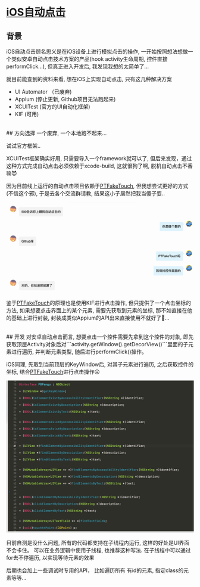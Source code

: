 # [iOS自动点击](https://puffhub.github.io/iOS-Crack/)

## 背景
iOS自动点击顾名思义是在iOS设备上进行模拟点击的操作, 一开始按照想法想做一个类似安卓自动点击技术方案的产品(hook activity生命周期, 控件直接performClick...), 但真正进入开发后, 我发现我想的太简单了...

就目前能查到的资料来看, 想在iOS上实现自动点击, 只有这几种解决方案

- UI Automator （已废弃)
- Appium	(停止更新, Github项目无法跑起来)
- XCUITest	(官方的UI自动化框架)
- KIF	(可用)

<br />
## 方向选择
一个废弃, 一个本地跑不起来...

试试官方框架..

XCUITest框架确实好用, 只需要导入一个framework就可以了, 但后来发现，通过这种方式完成自动点击必须依赖于xcode-build, 这就很狗了啊, 脱机自动点击不香嘛😈

因为目前线上运行的自动点击项目依赖于[PTFakeTouch](https://github.com/Ret70/PTFakeTouch), 但我想尝试更好的方式(不信这个邪), 于是去各个交流群请教, 结果这小子居然把我当傻子耍..

![当我是傻子](./imgs/ptfaketouch-500.png)

鉴于[PTFakeTouch](https://github.com/Ret70/PTFakeTouch)的原理也是使用KIF进行点击操作, 但只提供了一个点击坐标的方法, 如果想要点击界面上的某个元素, 需要先获取到元素的坐标, 那不如直接在他的基础上进行封装, 封装成类似Appium的API出来直接使用不就好了🤔️...


<br />
## 开发
对安卓自动点击而言, 想要点击一个控件需要先拿到这个控件的对象, 即先获取顶层Activity对象后对```activity.getWindow().getDecorView()```里面的子元素进行遍历, 并判断元素类型, 随后进行performClick()操作。 

iOS同理, 先取到当前顶层的KeyWindow后, 对其子元素进行遍历, 之后获取控件的坐标, 结合[PTFakeTouch](https://github.com/Ret70/PTFakeTouch)进行点击操作😜

![API](./imgs/iOS自动点击封装结果.png)



目前自测是没什么问题, 所有的代码都支持在子线程内运行, 这样的好处是UI界面不会卡住。 可以在业务逻辑中使用子线程, 也推荐这种写法. 在子线程中可以通过for去不停遍历, 以实现等待元素的效果

后期也会加上一些调试时专用的API， 比如遍历所有 有id的元素, 指定class的元素等等...





